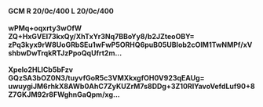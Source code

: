 #### GCM R 20/0c/400 L 20/0c/400
**wPMq+oqxrty3wOfW**<br/>**ZQ+HxGVEI73kxQy/XhTxYr3Nq7BBoYy8/b2JZteoOBY=**<br/>**zPq3kyx9rW8UoGRbSEu1wFwP5ORHQ6puB05UBIob2cOIM1TwNMPf/xVshbwDwTrqkRTJzPpoQqUfrt2m...**<br/><br/>
**Xpelo2HLICb5bFzv**<br/>**GQzSA3bOZ0N3/tuyvfGoR5c3VMXkxgfOH0V923qEAUg=**<br/>**uwuygiJM6rhkX8AWb0AhC7ZyKUZrM7s8DDg+3Z10RIYavoVefdLuf90+8Z7GKJM92r8FWghnGaQpm/xg...**